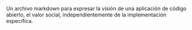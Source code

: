 Un archivo markdown para expresar la visión de una aplicación de código abierto, el valor social, independientemente de la implementación específica.